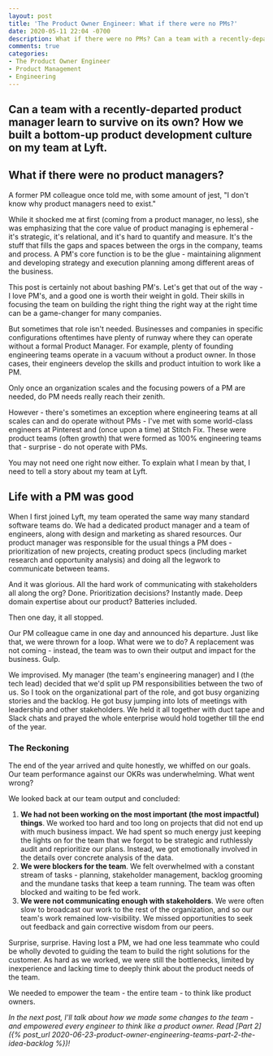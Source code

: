 ```yaml
---
layout: post
title: 'The Product Owner Engineer: What if there were no PMs?'
date: 2020-05-11 22:04 -0700
description: What if there were no PMs? Can a team with a recently-departed product manager learn to survive on its own?
comments: true
categories:
- The Product Owner Engineer
- Product Management
- Engineering
---
```


<h2 class="intro">Can a team with a recently-departed product manager learn to survive on its own? How we built a bottom-up product development culture on my team at Lyft.</h2>

## What if there were no product managers?

A former PM colleague once told me, with some amount of jest, "I don't know why product managers need to exist."

While it shocked me at first (coming from a product manager, no less), she was emphasizing that the core value of product managing is ephemeral - it's strategic, it's relational, and it's hard to quantify and measure. It's the stuff that fills the gaps and spaces between the orgs in the company, teams and process. A PM's core function is to be the glue - maintaining alignment and developing strategy and execution planning among different areas of the business.


This post is certainly not about bashing PM's. Let's get that out of the way - I love PM's, and a good one is worth their weight in gold. Their skills in focusing the team on building the right thing the right way at the right time can be a game-changer for many companies.

But sometimes that role isn't needed. Businesses and companies in specific configurations oftentimes have plenty of runway where they can operate without a formal Product Manager. For example, plenty of founding engineering teams operate in a vacuum without a product owner. In those cases, their engineers develop the skills and product intuition to work like a PM.

Only once an organization scales and the focusing powers of a PM are needed, do PM needs really reach their zenith.

However - there's sometimes an exception where  engineering teams at all scales can and do operate without PMs - I've met with some world-class engineers at Pinterest and (once upon a time) at Stitch Fix. These were product teams (often growth) that were formed as 100% engineering teams that - surprise - do not operate with PMs.

You may not need one right now either. To explain what I mean by that, I need to tell a story about my team at Lyft.

## Life with a PM was good

When I first joined Lyft, my team operated the same way many standard software teams do. We had a dedicated product manager and a team of engineers, along with design and marketing as shared resources. Our product manager was responsible for the usual things a PM does - prioritization of new projects, creating product specs (including market research and opportunity analysis) and doing all the legwork to communicate between teams.

And it was glorious. All the hard work of communicating with stakeholders all along the org? Done. Prioritization decisions? Instantly made. Deep domain expertise about our product? Batteries included.

Then one day, it all stopped.

Our PM colleague came in one day and announced his departure. Just like that, we were thrown for a loop. What were we to do? A replacement was not coming - instead, the team was to own their output and impact for the business. Gulp.

We improvised. My manager (the team's engineering manager) and I (the tech lead) decided that we'd split up PM responsibilities between the two of us. So I took on the organizational part of the role, and got busy organizing stories and the backlog. He got busy jumping into lots of meetings with leadership and other stakeholders. We held it all together with duct tape and Slack chats and prayed the whole enterprise would hold together till the end of the year.

### The Reckoning

The end of the year arrived and quite honestly, we whiffed on our goals. Our team performance against our OKRs was underwhelming. What went wrong?

We looked back at our team output and concluded:

1. **We had not been working on the most important (the most impactful) things**. We worked too hard and too long on projects that did not end up with much business impact. We had spent so much energy just keeping the lights on for the team that we forgot to be strategic and ruthlessly audit and reprioritize our plans. Instead, we got emotionally involved in the details over concrete analysis of the data.
2. **We were blockers for the team**. We felt overwhelmed with a constant stream of tasks - planning, stakeholder management, backlog grooming and the mundane tasks that keep a team running. The team was often blocked and waiting to be fed work.
3. **We were not communicating enough with stakeholders**. We were often slow to broadcast our work to the rest of the organization, and so our team's work remained low-visibility. We missed opportunities to seek out feedback and gain corrective wisdom from our peers.

Surprise, surprise. Having lost a PM, we had one less teammate who could be wholly devoted to guiding the team to build the right solutions for the customer. As hard as we worked, we were still the bottlenecks, limited by inexperience and lacking time to deeply think about the product needs of the team. 

We needed to empower the team - the entire team - to think like product owners.

*In the next post, I'll talk about how we made some changes to the team - and empowered every engineer to think like a product owner. Read [Part 2]({% post_url 2020-06-23-product-owner-engineering-teams-part-2-the-idea-backlog %})!*
